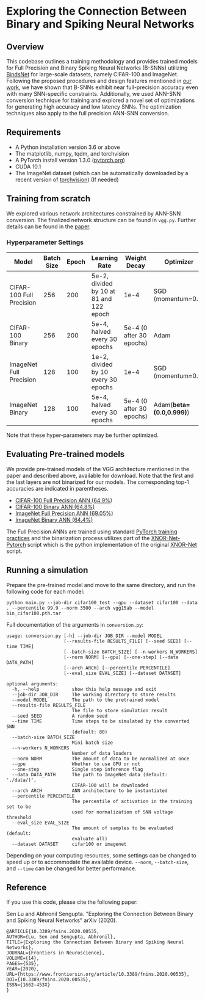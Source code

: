# Exploring the Connection Between Binary and Spiking Neural Networks

## Overview
<!--
outlines the training methodology and provides traind models for FP and binary sNN(bsnn) utilizing [BindsNet](https://github.com/BindsNET/bindsnet) for large-scale datasets, namely CIFAR-100 and ImageNet
we showed that bsnn exhibits near FP
We show that trainingSpiking Neural Networks in the binary regime results in near full precision accuracies.
we use ann to snn conver technique for training and explore a novel set of optimization for generating high acc and low latency snn 
-->
This codebase outlines a training methodology and provides trained models for Full Precision and Binary Spiking Neural Networks (B-SNNs) utilizing [BindsNet](https://github.com/BindsNET/bindsnet) for large-scale datasets, namely CIFAR-100 and ImageNet. Following the proposed procedures and design features mentioned in [our work](http://arxiv.org/abs/2002.10064), we have shown that B-SNNs exhibit near full-precision accuracy even with many SNN-specific constraints. Additionally, we used ANN-SNN conversion technique for training and explored a novel set of optimizations for generating high accuracy and low latency SNNs. The optimization techniques also apply to the full precision ANN-SNN conversion.

## Requirements

- A Python installation version 3.6 or above
- The matplotlib, numpy, tqdm, and torchvision
- A PyTorch install version 1.3.0 ([pytorch.org](http://pytorch.org))
- CUDA 10.1
- The ImageNet dataset (which can be automatically downloaded by a recent version of [torchvision](https://pytorch.org/docs/stable/torchvision/datasets.html#imagenet)) (If needed)

## Training from scratch
We explored various network architectures constrained by ANN-SNN conversion. The finalized network structure can be found in ```vgg.py```. Further details can be found in the [paper](http://arxiv.org/abs/2002.10064).

### Hyperparameter Settings
| Model | Batch Size | Epoch | Learning Rate | Weight Decay | Optimizer |
| ---- | ---- | ---- | ---- | ---- | ---- |
| CIFAR-100 Full Precision | 256 | 200 |  5e-2, divided by 10 at 81 and 122 epoch | 1e-4 | SGD (momentum=0.9) |
| CIFAR-100 Binary | 256 | 200 | 5e-4, halved every 30 epochs | 5e-4 (0 after 30 epochs) | Adam |
| ImageNet Full Precision| 128 | 100 |  1e-2, divided by 10 every 30 epochs | 1e-4 | SGD (momentum=0.9) |
| ImageNet Binary | 128 | 100 |  5e-4, halved every 30 epochs | 5e-4 (0 after 30 epochs) | Adam(**beta=(0.0,0.999)**) |

Note that these hyper-parameters may be further optimized.

## Evaluating Pre-trained models
We provide pre-trained models of the VGG architecture mentioned in the paper and described above, available for download. Note that the first and the last layers are not binarized for our models. The corresponding top-1 accuracies are indicated in parentheses.

* [CIFAR-100 Full Precision ANN (64.9%)](https://drive.google.com/open?id=1ZmagwfBdWVVztCdn67gmAWtfQJY3yrev)
* [CIFAR-100 Binary ANN (64.8%)](https://drive.google.com/open?id=1605x2i_noKiQ-Z4OZW9L__deR_ubvfGS)
* [ImageNet Full Precision ANN (69.05%)](https://drive.google.com/open?id=1SHXlvUrkPAkl8nQ8_LCNja5ypkqh59_x)
* [ImageNet Binary ANN (64.4%)](https://drive.google.com/open?id=12WeIAfrVNxD45NFv4HV1nSvrLa3rRZp_)

The Full Precision ANNs are trained using standard [PyTorch training practices](https://pytorch.org/tutorials/beginner/blitz/cifar10_tutorial.html) and the binarization process utilizes part of the [XNOR-Net-Pytorch](https://github.com/jiecaoyu/XNOR-Net-PyTorch) script which is the python implementation of the original [XNOR-Net](https://github.com/allenai/XNOR-Net) script.

## Running a simulation

Prepare the pre-trained model and move to the same directory, and run the following code for each model:

```python main.py --job-dir cifar100_test --gpu --dataset cifar100 --data . --percentile 99.9 --norm 3500 --arch vgg15ab --model bin_cifar100.pth.tar```

Full documentation of the arguments in `conversion.py`:
```
usage: conversion.py [-h] --job-dir JOB_DIR --model MODEL
                     [--results-file RESULTS_FILE] [--seed SEED] [--time TIME]
                     [--batch-size BATCH_SIZE] [--n-workers N_WORKERS]
                     [--norm NORM] [--gpu] [--one-step] [--data DATA_PATH]
                     [--arch ARCH] [--percentile PERCENTILE]
                     [--eval_size EVAL_SIZE] [--dataset DATASET]

optional arguments:
  -h, --help            show this help message and exit
  --job-dir JOB_DIR     The working directory to store results
  --model MODEL         The path to the pretrained model
  --results-file RESULTS_FILE
                        The file to store simulation result
  --seed SEED           A random seed
  --time TIME           Time steps to be simulated by the converted SNN
                        (default: 80)
  --batch-size BATCH_SIZE
                        Mini batch size
  --n-workers N_WORKERS
                        Number of data loaders
  --norm NORM           The amount of data to be normalized at once
  --gpu                 Whether to use GPU or not
  --one-step            Single step inference flag
  --data DATA_PATH      The path to ImageNet data (default: './data/)',
                        CIFAR-100 will be downloaded
  --arch ARCH           ANN architecture to be instantiated
  --percentile PERCENTILE
                        The percentile of activation in the training set to be
                        used for normalization of SNN voltage threshold
  --eval_size EVAL_SIZE
                        The amount of samples to be evaluated (default:
                        evaluate all)
  --dataset DATASET     cifar100 or imagenet
```
Depending on your computing resources, some settings can be changed to speed up or to accommodate the available device. ```--norm```, ```--batch-size```, and ```--time``` can be changed for better performance.

## Reference

If you use this code, please cite the following paper:

Sen Lu and Abhronil Sengupta. "Exploring the Connection Between Binary and Spiking Neural Networks" arXiv (2020).

```
@ARTICLE{10.3389/fnins.2020.00535,
AUTHOR={Lu, Sen and Sengupta, Abhronil},    
TITLE={Exploring the Connection Between Binary and Spiking Neural Networks},      	
JOURNAL={Frontiers in Neuroscience},      
VOLUME={14},      
PAGES={535},     
YEAR={2020},       
URL={https://www.frontiersin.org/article/10.3389/fnins.2020.00535},       
DOI={10.3389/fnins.2020.00535},      
ISSN={1662-453X}
}
```
